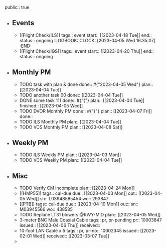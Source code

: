 public:: true

- ## Events
	- [[Flight Check/ILS]] 
	  tags:: event
	  start:: [[2023-04-18 Tue]] 
	  end:: 
	  status:: ongoing
	  :LOGBOOK:
	  CLOCK: [2023-04-05 Wed 16:35:07]
	  :END:
	- [[Flight Check/IGS]] 
	  tags:: event
	  start:: [[2023-04-20 Thu]] 
	  end:: 
	  status:: ongoing
- ## Monthly PM
	- TODO task with plan & done
	  done:: #{"2023-04-05 Wed"}
	  plan:: [[2023-04-04 Tue]]
	- TODO another task 00
	  done:: [[2023-04-04 Tue]]
	- DONE some task 111
	  done:: #{"{"}
	  plan:: [[2023-04-04 Tue]]
	  finished:: [[2023-04-05 Wed]]
	- TODO DVOR Monthly PM
	  done:: #{"{"}
	  plan:: [[2023-04-07 Fri]]
	  done::
	- TODO ILS Monthly PM
	  plan:: [[2023-04-04 Tue]]
	- TODO VCS Monthly PM
	  plan:: [[2023-04-08 Sat]]
- ## Weekly PM
	- TODO ILS Weekly PM
	  plan:: [[2023-04-03 Mon]]
	- TODO VCS Weekly PM
	  plan:: [[2023-04-04 Tue]]
- ## Misc
	- TODO Verify CM incomplete
	  plan:: [[2023-04-24 Mon]]
	- [[HMP55]] 
	  tags:: cal-due
	  due:: [[2023-04-03 Mon]] 
	  out:: [[2023-04-05 Wed]] 
	  sn:: L03948585454
	  wo:: 293847
	- [[PTB]] 
	  tags:: cal-due
	  due:: [[2023-04-10 Mon]] 
	  out::
	  sn:: M03945566
	  wo:: 438585
	- TODO Replace LT31 blowers @RWY-MID 
	  plan:: [[2023-04-05 Wed]]
	- 3-meter BNC Male Coaxial Cable
	  tags:: pr, pr-pending
	  pr:: 10003847
	  issued:: [[2023-04-06 Thu]] 
	  received::
	- 10-foot LAN Cable x 5
	  tags:: pr, 
	  pr-no:: 10002345
	  issued:: [[2023-02-01 Wed]] 
	  received:: [[2023-03-07 Tue]]
	-